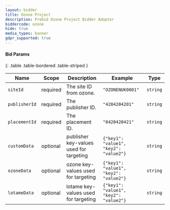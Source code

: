 ```yaml
---
layout: bidder
title: Ozone Project
description: Prebid Ozone Project Bidder Adaptor
biddercode: ozone 
hide: true
media_types: banner
gdpr_supported: true
---
```


#### Bid Params

{: .table .table-bordered .table-striped }

| Name      | Scope    | Description               | Example    | Type     |
|-----------|----------|---------------------------|------------|----------|
| `siteId`    | required | The site ID from ozone.  | `"OZONENUK0001"` | `string` |
| `publisherId`    | required | The publisher ID.  | `"4204204201"` | `string` |
| `placementId`    | required | The placement ID.  | `"0420420421"` | `string` |
| `customData`     | optional | publisher key-values used for targeting | `{"key1": "value1", "key2": "value2"}` | `string` |
| `ozoneData`      | optional | ozone key-values used for targeting | `{"key1": "value1", "key2": "value2"}` | `string` |
| `lotameData`     | optional | lotame key-values used for targeting | `{"key1": "value1", "key2": "value2"}` | `string` |
